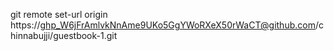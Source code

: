 git remote set-url origin https://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@github.com/chinnabujji/guestbook-1.git
